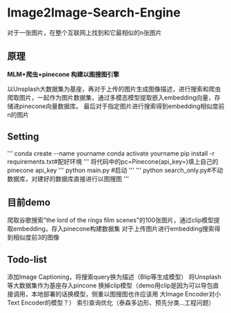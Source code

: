 # Image2Image-Search-Engine
对于一张图片，在整个互联网上找到和它最相似的n张图片
## 原理
**MLM+爬虫+pinecone 
构建以图搜图引擎**

以Unsplash大数据集为基座，再对于上传的图片生成图像描述，进行搜索和爬虫爬取图片，一起作为图片数据集，通过多模态模型提取嵌入embedding向量，存储进pinecone向量数据库。
最后对于指定图片进行搜索得到embedding相似度前n的图片

## Setting
'''
conda create --name yourname
conda activate yourname
pip install -r requirements.txt#配好环境
'''
将代码中的pc=Pinecone(api_key=)填上自己的pinecone api_key
'''
python main.py #启动
'''
'''
python search_only.py#不动数据库，对建好的数据库直接进行以图搜图
'''

## 目前demo
爬取谷歌搜索"the lord of the rings film scenes"的100张图片，通过clip模型提取embedding，存入pinecone构建数据集
对于上传图片进行embedding搜索得到相似度前3的图像

## Todo-list
添加Image Captioning，将搜索query换为描述（Blip等生成模型）
将Unsplash等大数据集作为基座存入pincone
换掉clip模型（demo用clip是因为可以导包直接调用，本地部署的话换模型，侧重以图搜图也许应该用 大Image Encoder对小Text Encoder的模型？）
索引查询优化（泰森多边形、预先分类...工程问题）
